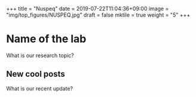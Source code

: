 +++
title =  "Nuspeq"
date = 2019-07-22T11:04:36+09:00
image = "img/top_figures/NUSPEQ.jpg"
draft = false
mktile = true
weight = "5"
+++

# Name of the lab

What is our research topic?

## New cool posts

What is our recent update?
</br>
